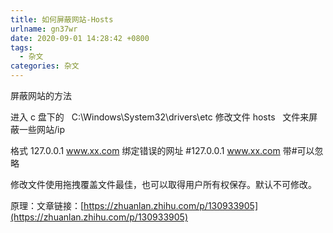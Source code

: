 ```yaml
---
title: 如何屏蔽网站-Hosts
urlname: gn37wr
date: 2020-09-01 14:28:42 +0800
tags:
  - 杂文
categories: 杂文
---
```


屏蔽网站的方法

<!--more-->

进入 c 盘下的   C:\Windows\System32\drivers\etc
修改文件 hosts   文件来屏蔽一些网站/ip

格式 127.0.0.1 www.xx.com 绑定错误的网址
#127.0.0.1 www.xx.com 带#可以忽略

修改文件使用拖拽覆盖文件最佳，也可以取得用户所有权保存。默认不可修改。

原理：文章链接：[https://zhuanlan.zhihu.com/p/130933905](https://zhuanlan.zhihu.com/p/130933905)
